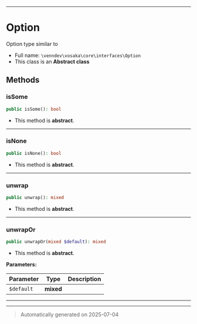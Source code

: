 ***

# Option

Option type similar to



* Full name: `\venndev\vosaka\core\interfaces\Option`
* This class is an **Abstract class**




## Methods


### isSome



```php
public isSome(): bool
```




* This method is **abstract**.







***

### isNone



```php
public isNone(): bool
```




* This method is **abstract**.







***

### unwrap



```php
public unwrap(): mixed
```




* This method is **abstract**.







***

### unwrapOr



```php
public unwrapOr(mixed $default): mixed
```




* This method is **abstract**.



**Parameters:**

| Parameter | Type | Description |
|-----------|------|-------------|
| `$default` | **mixed** |  |





***


***
> Automatically generated on 2025-07-04

